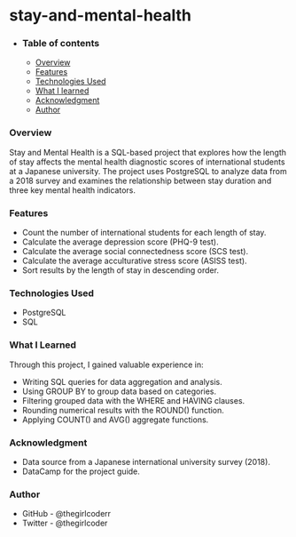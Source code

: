 # stay-and-mental-health

- ### Table of contents
  - [Overview](#overview)
  - [Features](#features)
  - [Technologies Used](#technologies-used)
  - [What I learned](#what-i-learned)
  - [Acknowledgment](#acknowledgment)
  - [Author](#author)
    
### Overview
Stay and Mental Health is a SQL-based project that explores how the length of stay affects the mental health diagnostic scores of international students at a Japanese university. The project uses PostgreSQL to analyze data from a 2018 survey and examines the relationship between stay duration and three key mental health indicators.
### Features
* Count the number of international students for each length of stay.
* Calculate the average depression score (PHQ-9 test).
* Calculate the average social connectedness score (SCS test).
* Calculate the average acculturative stress score (ASISS test).
* Sort results by the length of stay in descending order.
### Technologies Used
* PostgreSQL
* SQL

  
### What I Learned
Through this project, I gained valuable experience in:
* Writing SQL queries for data aggregation and analysis.
* Using GROUP BY to group data based on categories.
* Filtering grouped data with the WHERE and HAVING clauses.
* Rounding numerical results with the ROUND() function.
* Applying COUNT() and AVG() aggregate functions.
  
### Acknowledgment
* Data source from a Japanese international university survey (2018).
* DataCamp for the project guide.

### Author
* GitHub - @thegirlcoderr
* Twitter - @thegirlcoder




